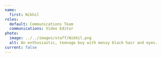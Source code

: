 ```yaml
---
name:
  first: Nikhil
roles:
  default: Communications Team
  communications: Video Editor
photo:
  image: ../../images/staff/Nikhil.png
  alt: An enthusiastic, teenage boy with messy black hair and eyes.
current: false
---
```

